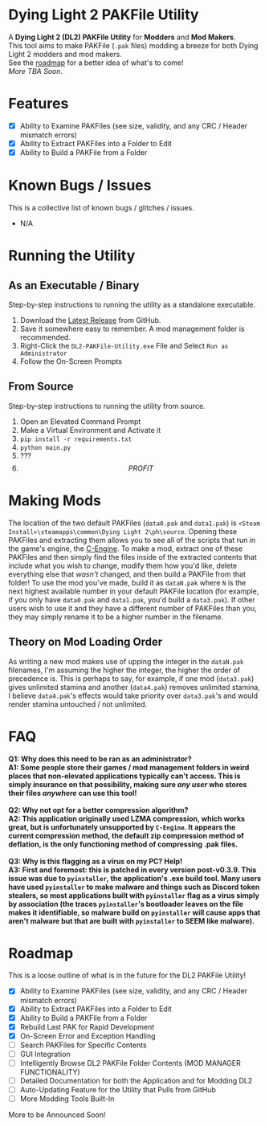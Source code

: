 # Dying Light 2 PAKFile Utility
A **Dying Light 2 (DL2) PAKFile Utility** for **Modders** and **Mod Makers**.<br>
This tool aims to make PAKFile (`.pak` files) modding a breeze for both Dying Light 2 modders and mod makers.<br>
See the [roadmap](https://github.com/RHQOnline/DL2-PAKFile-Utility#roadmap) for a better idea of what's to come!<br>
_More TBA Soon_.

# Features
- [x] Ability to Examine PAKFiles (see size, validity, and any CRC / Header mismatch errors)
- [x] Ability to Extract PAKFiles into a Folder to Edit
- [x] Ability to Build a PAKFile from a Folder

# Known Bugs / Issues
This is a collective list of known bugs / glitches / issues.
 - N/A

# Running the Utility
## As an Executable / Binary
Step-by-step instructions to running the utility as a standalone executable.
1. Download the [Latest Release](https://github.com/RHQOnline/DL2-PAKFile-Utility/releases/latest) from GitHub.
2. Save it somewhere easy to remember. A mod management folder is recommended.
3. Right-Click the `DL2-PAKFile-Utility.exe` File and Select `Run as Administrator`
4. Follow the On-Screen Prompts
## From Source
Step-by-step instructions to running the utility from source.
1. Open an Elevated Command Prompt
2. Make a Virtual Environment and Activate it
3. `pip install -r requirements.txt`
4. `python main.py`
5. ???
6. $$ PROFIT $$

# Making Mods
The location of the two default PAKFiles (`data0.pak` and `data1.pak`) is `<Steam Install>\steamapps\common\Dying Light 2\ph\source`. Opening these PAKFiles and extracting them allows you to see all of the scripts that run in the game's engine, the [C-Engine](https://en.wikipedia.org/wiki/Dying_Light_2_Stay_Human#Development). To make a mod, extract one of these PAKFiles and then simply find the files inside of the extracted contents that include what you wish to change, modify them how you'd like, delete everything else that *wasn't* changed, and then build a PAKFile from that folder! To use the mod you've made, build it as `dataN.pak` where `N` is the next highest available number in your default PAKFile location (for example, if you only have `data0.pak` and `data1.pak`, you'd build a `data3.pak`). If other users wish to use it and they have a different number of PAKFiles than you, they may simply rename it to be a higher number in the filename.
## Theory on Mod Loading Order
As writing a new mod makes use of upping the integer in the `dataN.pak` filenames, I'm assuming the higher the integer, the higher the order of precedence is. This is perhaps to say, for example, if one mod (`data3.pak`) gives unlimited stamina and another (`data4.pak`) removes unlimited stamina, I believe `data4.pak`'s effects would take priority over `data3.pak`'s and would render stamina untouched / not unlimited.

# FAQ
**Q1: Why does this need to be ran as an administrator?**<br>
**A1: Some people store their games / mod management folders in weird places that non-elevated applications typically can't access. This is simply insurance on that possibility, making sure _any user_ who stores their files _anywhere_ can use this tool!**<br><br>
**Q2: Why not opt for a better compression algorithm?**<br>
**A2: This application originally used LZMA compression, which works great, but is unfortunately unsupported by `C-Engine`. It appears the current compression method, the default zip compression method of deflation, is the only functioning method of compressing .pak files.**<br><br>
**Q3: Why is this flagging as a virus on my PC? Help!**<br>
**A3: First and foremost: this is patched in every version post-v0.3.9. This issue was due to `pyinstaller`, the application's .exe build tool. Many users have used `pyinstaller` to make malware and things such as Discord token stealers, so most applications built with `pyinstaller` flag as a virus simply by association (the traces `pyinstaller`'s bootloader leaves on the file makes it identifiable, so malware build on `pyinstaller` will cause apps that aren't malware but that are built with `pyinstaller` to SEEM like malware).**

# Roadmap
This is a loose outline of what is in the future for the DL2 PAKFile Utility!
- [x] Ability to Examine PAKFiles (see size, validity, and any CRC / Header mismatch errors)
- [x] Ability to Extract PAKFiles into a Folder to Edit
- [x] Ability to Build a PAKFile from a Folder
- [x] Rebuild Last PAK for Rapid Development
- [x] On-Screen Error and Exception Handling
- [ ] Search PAKFiles for Specific Contents
- [ ] GUI Integration
- [ ] Intelligently Browse DL2 PAKFile Folder Contents (MOD MANAGER FUNCTIONALITY)
- [ ] Detailed Documentation for both the Application and for Modding DL2
- [ ] Auto-Updating Feature for the Utility that Pulls from GitHub
- [ ] More Modding Tools Built-In

More to be Announced Soon!
